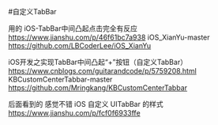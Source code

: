 #自定义TabBar

用的
iOS-TabBar中间凸起点击完全有反应
https://www.jianshu.com/p/46f61bc7a938
iOS_XianYu-master
https://github.com/LBCoderLee/iOS_XianYu

iOS开发之实现TabBar中间凸起“+”按钮（自定义TabBar）
https://www.cnblogs.com/guitarandcode/p/5759208.html
KBCustomCenterTabbar-master
https://github.com/Mringkang/KBCustomCenterTabbar


后面看到的 感觉不错
iOS 自定义 UITabBar 的样式
https://www.jianshu.com/p/fcf0f6933ffe



 
